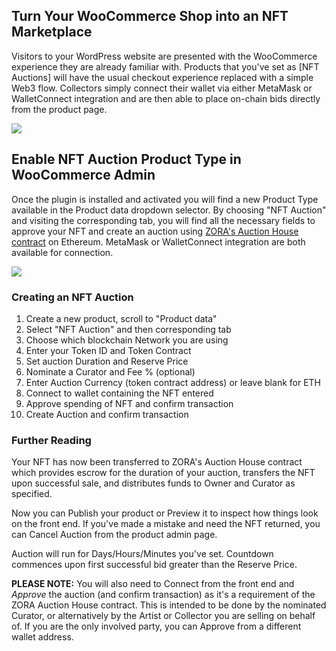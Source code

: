 

## Turn Your WooCommerce Shop into an NFT Marketplace

Visitors to your WordPress website are presented with the WooCommerce experience they are already familiar with. Products that you've set as [NFT Auctions] will have the usual checkout experience replaced with a simple Web3 flow. Collectors simply connect their wallet via either MetaMask or WalletConnect integration and are then able to place on-chain bids directly from the product page.

![](https://raw.githubusercontent.com/artdothaus/brand-assets/main/wordpress-nft-plugin-demo.png)

## Enable NFT Auction Product Type in WooCommerce Admin

Once the plugin is installed and activated you will find a new Product Type available in the Product data dropdown selector. By choosing "NFT Auction" and visiting the corresponding tab, you will find all the necessary fields to approve your NFT and create an auction using [ZORA's Auction House contract](https://docs.zora.co/docs/smart-contracts/zora-contracts#auction-house) on Ethereum. MetaMask or WalletConnect integration are both available for connection.

![](https://raw.githubusercontent.com/artdothaus/brand-assets/main/wordpress-nft-plugin.jpg)


### Creating an NFT Auction

1. Create a new product, scroll to "Product data"
2. Select "NFT Auction" and then corresponding tab
3. Choose which blockchain Network you are using
4. Enter your Token ID and Token Contract
5. Set auction Duration and Reserve Price
6. Nominate a Curator and Fee % (optional)
7. Enter Auction Currency (token contract address) or leave blank for ETH
8. Connect to wallet containing the NFT entered
9. Approve spending of NFT and confirm transaction
10. Create Auction and confirm transaction

### Further Reading

Your NFT has now been transferred to ZORA's Auction House contract which provides escrow for the duration of your auction, transfers the NFT upon successful sale, and distributes funds to Owner and Curator as specified. 

Now you can Publish your product or Preview it to inspect how things look on the front end. If you've made a mistake and need the NFT returned, you can Cancel Auction from the product admin page.

Auction will run for Days/Hours/Minutes you've set. Countdown commences upon first successful bid greater than the Reserve Price.

**PLEASE NOTE:** You will also need to Connect from the front end and *Approve* the auction (and confirm transaction) as it's a requirement of the ZORA Auction House contract. This is intended to be done by the nominated Curator, or alternatively by the Artist or Collector you are selling on behalf of. If you are the only involved party, you can Approve from a different wallet address.

